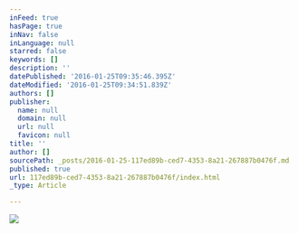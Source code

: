 ```yaml
---
inFeed: true
hasPage: true
inNav: false
inLanguage: null
starred: false
keywords: []
description: ''
datePublished: '2016-01-25T09:35:46.395Z'
dateModified: '2016-01-25T09:34:51.839Z'
authors: []
publisher:
  name: null
  domain: null
  url: null
  favicon: null
title: ''
author: []
sourcePath: _posts/2016-01-25-117ed89b-ced7-4353-8a21-267887b0476f.md
published: true
url: 117ed89b-ced7-4353-8a21-267887b0476f/index.html
_type: Article

---
```

![](https://the-grid-user-content.s3-us-west-2.amazonaws.com/525d8771-908f-45ff-87ab-591c74c9e512.jpg)